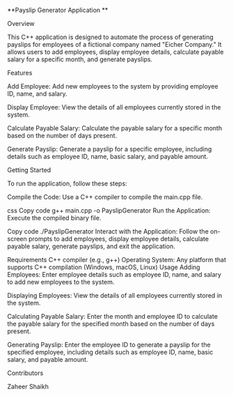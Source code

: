 **Payslip Generator Application
**

Overview


This C++ application is designed to automate the process of generating payslips for employees of a fictional company named "Eicher Company." It allows users to add employees, display employee details, calculate payable salary for a specific month, and generate payslips.

Features


Add Employee: Add new employees to the system by providing employee ID, name, and salary.


Display Employee: View the details of all employees currently stored in the system.


Calculate Payable Salary: Calculate the payable salary for a specific month based on the number of days present.


Generate Payslip: Generate a payslip for a specific employee, including details such as employee ID, name, basic salary, and payable amount.


Getting Started

To run the application, follow these steps:

Compile the Code: Use a C++ compiler to compile the main.cpp file.

css
Copy code
g++ main.cpp -o PayslipGenerator
Run the Application: Execute the compiled binary file.

Copy code
./PayslipGenerator
Interact with the Application: Follow the on-screen prompts to add employees, display employee details, calculate payable salary, generate payslips, and exit the application.

Requirements
C++ compiler (e.g., g++)
Operating System: Any platform that supports C++ compilation (Windows, macOS, Linux)
Usage
Adding Employees: Enter employee details such as employee ID, name, and salary to add new employees to the system.

Displaying Employees: View the details of all employees currently stored in the system.

Calculating Payable Salary: Enter the month and employee ID to calculate the payable salary for the specified month based on the number of days present.

Generating Payslip: Enter the employee ID to generate a payslip for the specified employee, including details such as employee ID, name, basic salary, and payable amount.

Contributors


Zaheer Shaikh


